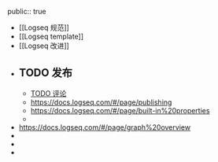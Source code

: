 public:: true

- [[Logseq 规范]]
- [[Logseq template]]
- [[Logseq 改进]]
- ## TODO 发布
	- [TODO 评论](https://github.com/pengx17/logseq-publish)
	- https://docs.logseq.com/#/page/publishing
	- https://docs.logseq.com/#/page/built-in%20properties
	-
- https://docs.logseq.com/#/page/graph%20overview
-
-
-
